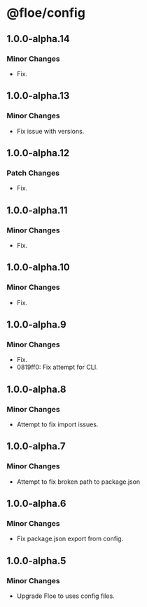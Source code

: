 # @floe/config

## 1.0.0-alpha.14

### Minor Changes

- Fix.

## 1.0.0-alpha.13

### Minor Changes

- Fix issue with versions.

## 1.0.0-alpha.12

### Patch Changes

- Fix.

## 1.0.0-alpha.11

### Minor Changes

- Fix.

## 1.0.0-alpha.10

### Minor Changes

- Fix.

## 1.0.0-alpha.9

### Minor Changes

- Fix.
- 0819ff0: Fix attempt for CLI.

## 1.0.0-alpha.8

### Minor Changes

- Attempt to fix import issues.

## 1.0.0-alpha.7

### Minor Changes

- Attempt to fix broken path to package.json

## 1.0.0-alpha.6

### Minor Changes

- Fix package.json export from config.

## 1.0.0-alpha.5

### Minor Changes

- Upgrade Floe to uses config files.
